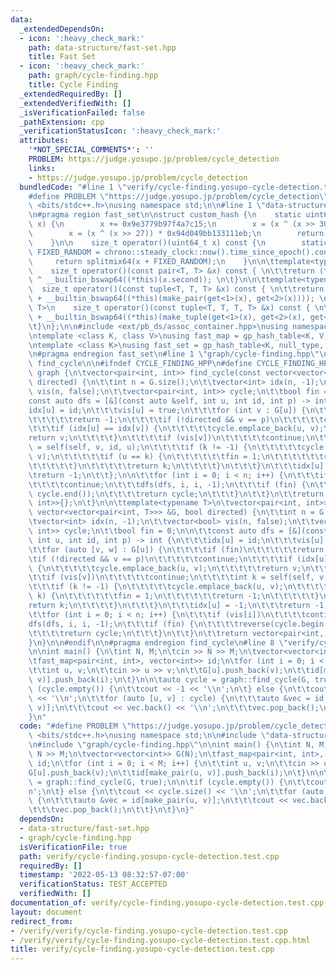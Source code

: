 ```yaml
---
data:
  _extendedDependsOn:
  - icon: ':heavy_check_mark:'
    path: data-structure/fast-set.hpp
    title: Fast Set
  - icon: ':heavy_check_mark:'
    path: graph/cycle-finding.hpp
    title: Cycle Finding
  _extendedRequiredBy: []
  _extendedVerifiedWith: []
  _isVerificationFailed: false
  _pathExtension: cpp
  _verificationStatusIcon: ':heavy_check_mark:'
  attributes:
    '*NOT_SPECIAL_COMMENTS*': ''
    PROBLEM: https://judge.yosupo.jp/problem/cycle_detection
    links:
    - https://judge.yosupo.jp/problem/cycle_detection
  bundledCode: "#line 1 \"verify/cycle-finding.yosupo-cycle-detection.test.cpp\"\n\
    #define PROBLEM \"https://judge.yosupo.jp/problem/cycle_detection\"\n\n#include\
    \ <bits/stdc++.h>\nusing namespace std;\n\n#line 1 \"data-structure/fast-set.hpp\"\
    \n#pragma region fast_set\n\nstruct custom_hash {\n    static uint64_t splitmix64(uint64_t\
    \ x) {\n        x += 0x9e3779b97f4a7c15;\n        x = (x ^ (x >> 30)) * 0xbf58476d1ce4e5b9;\n\
    \        x = (x ^ (x >> 27)) * 0x94d049bb133111eb;\n        return x ^ (x >> 31);\n\
    \    }\n\n    size_t operator()(uint64_t x) const {\n        static const uint64_t\
    \ FIXED_RANDOM = chrono::steady_clock::now().time_since_epoch().count();\n   \
    \     return splitmix64(x + FIXED_RANDOM);\n    }\n\n\ttemplate<typename T>\n\
    \    size_t operator()(const pair<T, T> &x) const { \n\t\treturn (*this)(x.first)\
    \ ^ __builtin_bswap64((*this)(x.second)); \n\t}\n\n\ttemplate<typename T>\n  \
    \  size_t operator()(const tuple<T, T, T> &x) const { \n\t\treturn (*this)(get<0>(x))\
    \ + __builtin_bswap64((*this)(make_pair(get<1>(x), get<2>(x)))); \n\t}\n\n\ttemplate<typename\
    \ T>\n    size_t operator()(const tuple<T, T, T, T> &x) const { \n\t\treturn (*this)(get<0>(x))\
    \ + __builtin_bswap64((*this)(make_tuple(get<1>(x), get<2>(x), get<3>(x)))); \n\
    \t}\n};\n\n#include <ext/pb_ds/assoc_container.hpp>\nusing namespace __gnu_pbds;\n\
    \ntemplate <class K, class V>\nusing fast_map = gp_hash_table<K, V, custom_hash>;\n\
    \ntemplate <class K>\nusing fast_set = gp_hash_table<K, null_type, custom_hash>;\n\
    \n#pragma endregion fast_set\n#line 1 \"graph/cycle-finding.hpp\"\n#pragma region\
    \ find_cycle\n\n#ifndef CYCLE_FINDING_HPP\n#define CYCLE_FINDING_HPP\n\nnamespace\
    \ graph {\n\tvector<pair<int, int>> find_cycle(const vector<vector<int>> &G, bool\
    \ directed) {\n\t\tint n = G.size();\n\t\tvector<int> idx(n, -1);\n\t\tvector<bool>\
    \ vis(n, false);\n\t\tvector<pair<int, int>> cycle;\n\t\tbool fin = 0;\n\n\t\t\
    const auto dfs = [&](const auto &self, int u, int id, int p) -> int {\n\t\t\t\
    idx[u] = id;\n\t\t\tvis[u] = true;\n\t\t\tfor (int v : G[u]) {\n\t\t\t\tif (fin)\n\
    \t\t\t\t\treturn -1;\n\t\t\t\tif (!directed && v == p)\n\t\t\t\t\tcontinue;\n\t\
    \t\t\tif (idx[u] == idx[v]) {\n\t\t\t\t\tcycle.emplace_back(u, v);\n\t\t\t\t\t\
    return v;\n\t\t\t\t}\n\t\t\t\tif (vis[v])\n\t\t\t\t\tcontinue;\n\t\t\t\tint k\
    \ = self(self, v, id, u);\n\t\t\t\tif (k != -1) {\n\t\t\t\t\tcycle.emplace_back(u,\
    \ v);\n\t\t\t\t\tif (u == k) {\n\t\t\t\t\t\tfin = 1;\n\t\t\t\t\t\treturn -1;\n\
    \t\t\t\t\t}\n\t\t\t\t\treturn k;\n\t\t\t\t}\n\t\t\t}\n\t\t\tidx[u] = -1;\n\t\t\
    \treturn -1;\n\t\t};\n\n\t\tfor (int i = 0; i < n; i++) {\n\t\t\tif (vis[i])\n\
    \t\t\t\tcontinue;\n\t\t\tdfs(dfs, i, i, -1);\n\t\t\tif (fin) {\n\t\t\t\treverse(cycle.begin(),\
    \ cycle.end());\n\t\t\t\treturn cycle;\n\t\t\t}\n\t\t}\n\t\treturn vector<pair<int,\
    \ int>>{};\n\t}\n\n\ttemplate<typename T>\n\tvector<pair<int, int>> find_cycle(const\
    \ vector<vector<pair<int, T>>> &G, bool directed) {\n\t\tint n = G.size();\n\t\
    \tvector<int> idx(n, -1);\n\t\tvector<bool> vis(n, false);\n\t\tvector<pair<int,\
    \ int>> cycle;\n\t\tbool fin = 0;\n\n\t\tconst auto dfs = [&](const auto &self,\
    \ int u, int id, int p) -> int {\n\t\t\tidx[u] = id;\n\t\t\tvis[u] = true;\n\t\
    \t\tfor (auto [v, w] : G[u]) {\n\t\t\t\tif (fin)\n\t\t\t\t\treturn -1;\n\t\t\t\
    \tif (!directed && v == p)\n\t\t\t\t\tcontinue;\n\t\t\t\tif (idx[u] == idx[v])\
    \ {\n\t\t\t\t\tcycle.emplace_back(u, v);\n\t\t\t\t\treturn v;\n\t\t\t\t}\n\t\t\
    \t\tif (vis[v])\n\t\t\t\t\tcontinue;\n\t\t\t\tint k = self(self, v, id, u);\n\t\
    \t\t\tif (k != -1) {\n\t\t\t\t\tcycle.emplace_back(u, v);\n\t\t\t\t\tif (u ==\
    \ k) {\n\t\t\t\t\t\tfin = 1;\n\t\t\t\t\t\treturn -1;\n\t\t\t\t\t}\n\t\t\t\t\t\
    return k;\n\t\t\t\t}\n\t\t\t}\n\t\t\tidx[u] = -1;\n\t\t\treturn -1;\n\t\t};\n\n\
    \t\tfor (int i = 0; i < n; i++) {\n\t\t\tif (vis[i])\n\t\t\t\tcontinue;\n\t\t\t\
    dfs(dfs, i, i, -1);\n\t\t\tif (fin) {\n\t\t\t\treverse(cycle.begin(), cycle.end());\n\
    \t\t\t\treturn cycle;\n\t\t\t}\n\t\t}\n\t\treturn vector<pair<int, int>>{};\n\t\
    }\n}\n\n#endif\n\n#pragma endregion find_cycle\n#line 8 \"verify/cycle-finding.yosupo-cycle-detection.test.cpp\"\
    \n\nint main() {\n\tint N, M;\n\tcin >> N >> M;\n\tvector<vector<int>> G(N);\n\
    \tfast_map<pair<int, int>, vector<int>> id;\n\tfor (int i = 0; i < M; i++) {\n\
    \t\tint u, v;\n\t\tcin >> u >> v;\n\t\tG[u].push_back(v);\n\t\tid[make_pair(u,\
    \ v)].push_back(i);\n\t}\n\n\tauto cycle = graph::find_cycle(G, true);\n\n\tif\
    \ (cycle.empty()) {\n\t\tcout << -1 << '\\n';\n\t} else {\n\t\tcout << cycle.size()\
    \ << '\\n';\n\t\tfor (auto [u, v] : cycle) {\n\t\t\tauto &vec = id[make_pair(u,\
    \ v)];\n\t\t\tcout << vec.back() << '\\n';\n\t\t\tvec.pop_back();\n\t\t}\n\t}\n\
    }\n"
  code: "#define PROBLEM \"https://judge.yosupo.jp/problem/cycle_detection\"\n\n#include\
    \ <bits/stdc++.h>\nusing namespace std;\n\n#include \"data-structure/fast-set.hpp\"\
    \n#include \"graph/cycle-finding.hpp\"\n\nint main() {\n\tint N, M;\n\tcin >>\
    \ N >> M;\n\tvector<vector<int>> G(N);\n\tfast_map<pair<int, int>, vector<int>>\
    \ id;\n\tfor (int i = 0; i < M; i++) {\n\t\tint u, v;\n\t\tcin >> u >> v;\n\t\t\
    G[u].push_back(v);\n\t\tid[make_pair(u, v)].push_back(i);\n\t}\n\n\tauto cycle\
    \ = graph::find_cycle(G, true);\n\n\tif (cycle.empty()) {\n\t\tcout << -1 << '\\\
    n';\n\t} else {\n\t\tcout << cycle.size() << '\\n';\n\t\tfor (auto [u, v] : cycle)\
    \ {\n\t\t\tauto &vec = id[make_pair(u, v)];\n\t\t\tcout << vec.back() << '\\n';\n\
    \t\t\tvec.pop_back();\n\t\t}\n\t}\n}"
  dependsOn:
  - data-structure/fast-set.hpp
  - graph/cycle-finding.hpp
  isVerificationFile: true
  path: verify/cycle-finding.yosupo-cycle-detection.test.cpp
  requiredBy: []
  timestamp: '2022-05-13 08:32:57-07:00'
  verificationStatus: TEST_ACCEPTED
  verifiedWith: []
documentation_of: verify/cycle-finding.yosupo-cycle-detection.test.cpp
layout: document
redirect_from:
- /verify/verify/cycle-finding.yosupo-cycle-detection.test.cpp
- /verify/verify/cycle-finding.yosupo-cycle-detection.test.cpp.html
title: verify/cycle-finding.yosupo-cycle-detection.test.cpp
---
```

